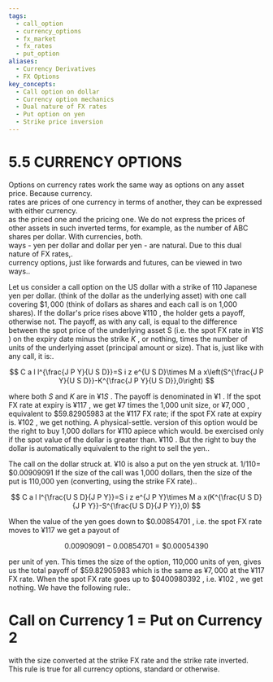 ```yaml
---
tags:
  - call_option
  - currency_options
  - fx_market
  - fx_rates
  - put_option
aliases:
  - Currency Derivatives
  - FX Options
key_concepts:
  - Call option on dollar
  - Currency option mechanics
  - Dual nature of FX rates
  - Put option on yen
  - Strike price inversion
---
```


# 5.5 CURRENCY OPTIONS  

Options on currency rates work the same way as options on any asset price. Because currency.   
rates are prices of one currency in terms of another, they can be expressed with either currency.   
as the priced one and the pricing one. We do not express the prices of other assets in such inverted terms, for example, as the number of ABC shares per dollar. With currencies, both.   
ways - yen per dollar and dollar per yen - are natural. Due to this dual nature of FX rates,.   
currency options, just like forwards and futures, can be viewed in two ways..  

Let us consider a call option on the US dollar with a strike of 110 Japanese yen per dollar. (think of the dollar as the underlying asset) with one call covering $\$1,000$ (think of dollars as shares and each call is on 1,000 shares). If the dollar's price rises above $\yen110$ , the holder gets a payoff, otherwise not. The payoff, as with any call, is equal to the difference between the spot price of the underlying asset S (i.e. the spot FX rate in $\yen1S$ ) on the expiry date minus the strike $K$ , or nothing, times the number of units of the underlying asset (principal amount or size). That is, just like with any call, it is:.  

$$
C a l l^{\frac{J P Y}{U S D}}=S i z e^{U S D}\times M a x\left(S^{\frac{J P Y}{U S D}}-K^{\frac{J P Y}{U S D}},0\right)
$$  

where both $S$ and $K$ are in $\yen1S$ . The payoff is denominated in $\yen1$ . If the spot FX rate at expiry is $\yen117$ , we get $\yen7$ times the 1,000 unit size, or $\yen7,000$ , equivalent to $\$59.82905983$ at the $\yen117$ FX rate; if the spot FX rate at expiry is. $\yen102$ , we get nothing. A physical-settle. version of this option would be the right to buy 1,000 dollars for $\yen110$ apiece which would. be exercised only if the spot value of the dollar is greater than. $\yen110$ . But the right to buy the dollar is automatically equivalent to the right to sell the yen..  

The call on the dollar struck at. $\yen10$ is also a put on the yen struck at. $1/110=$ $\$0.00909091$ If the size of the call was 1,000 dollars, then the size of the put is 110,000 yen (converting, using the strike FX rate)..  

$$
C a l l^{\frac{U S D}{J P Y}}=S i z e^{J P Y}\times M a x(K^{\frac{U S D}{J P Y}}-S^{\frac{U S D}{J P Y}},0)
$$  

When the value of the yen goes down to $\$0.00854701$ , i.e. the spot FX rate moves to $\yen117$ we get a payout of  

$$
0.00909091-0.00854701=\$0.00054390
$$  

per unit of yen. This times the size of the option, 110,000 units of yen, gives us the total payoff of $\$59.82905983$ which is the same as $\yen7,000$ at the $\yen117$ FX rate. When the spot FX rate goes up to $\$0400980392$ , i.e. $\yen102$ , we get nothing. We have the following rule:.  

# Call on Currency 1 = Put on Currency 2  

with the size converted at the strike FX rate and the strike rate inverted. This rule is true for all currency options, standard or otherwise.  
